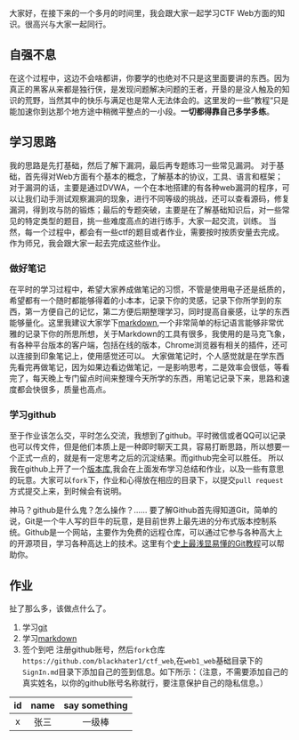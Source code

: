 

大家好，在接下来的一个多月的时间里，我会跟大家一起学习CTF Web方面的知识。很高兴与大家一起同行。

## 自强不息
在这个过程中，这边不会啥都讲，你要学的也绝对不只是这里面要讲的东西。因为真正的黑客从来都是独行侠，是发现问题解决问题的王者，开垦的是没人触及的知识的荒野，当然其中的快乐与满足也是常人无法体会的。这里发的一些”教程“只是能加速你到达那个地方途中稍微平整点的一小段。**一切都得靠自己多学多练**。

## 学习思路
我的思路是先打基础，然后了解下漏洞，最后再专题练习一些常见漏洞。
对于基础，首先得对Web方面有个基本的概念，了解基本的协议，工具、语言和框架；对于漏洞的话，主要是通过DVWA，一个在本地搭建的有各种web漏洞的程序，可以让我们动手测试观察漏洞的现象，进行不同等级的挑战，还可以查看源码，修复漏洞，得到攻与防的锻炼；最后的专题突破，主要是在了解基础知识后，对一些常见的特定类型的题目，挑一些难度高点的进行练手，大家一起交流，训练。
当然，每一个过程中，都会有一些ctf的题目或者作业，需要按时按质安量去完成。作为师兄，我会跟大家一起去完成这些作业。

### 做好笔记
在平时的学习过程中，希望大家养成做笔记的习惯，不管是使用电子还是纸质的，希望都有一个随时都能够得着的小本本，记录下你的灵感，记录下你所学到的东西，第一方便自己的记忆，第二方便后期整理学习，同时提高自豪感，让学的东西能够量化。这里我建议大家学下[markdown](https://guides.github.com/features/mastering-markdown/#what),一个非常简单的标记语言能够非常优雅的记录下你的所思所想，关于Markdown的工具有很多，我使用的是马克飞象，有各种平台版本的客户端，包括在线的版本，Chrome浏览器有相关的插件，还可以连接到印象笔记上，使用感觉还可以。
大家做笔记时，个人感觉就是在学东西先看完再做笔记，因为如果边看边做笔记，一是影响思考，二是效率会很低，等看完了，每天晚上专门留点时间来整理今天所学的东西，用笔记记录下来，思路和速度都会快很多，质量也高点。

### 学习github
至于作业该怎么交，平时怎么交流，我想到了github。平时微信或者QQ可以记录也可以传文件，但是他们本质上是一种即时聊天工具，容易打断思路，所以想要一个正式一点的，就是有一定思考之后的沉淀结果。而github完全可以胜任。
所以我在github上开了一个[版本库](https://github.com/blackhater1/ctf_web),我会在上面发布学习总结和作业，以及一些有意思的玩意。大家可以`fork`下，作业和心得放在相应的目录下，以提交`pull request`方式提交上来，到时候会有说明。

神马？github是什么鬼？怎么操作？……
要了解Github首先得知道Git，简单的说，Git是一个牛人写的巨牛的玩意，是目前世界上最先进的分布式版本控制系统。Github是一个网站，主要作为免费的远程仓库，可以通过它参与各种高大上的开源项目，学习各种高达上的技术。这里有个[史上最浅显易懂的Git教程](https://www.liaoxuefeng.com/wiki/0013739516305929606dd18361248578c67b8067c8c017b000)可以帮助你。

## 作业
扯了那么多，该做点什么了。
1. 学习[git](https://www.liaoxuefeng.com/wiki/0013739516305929606dd18361248578c67b8067c8c017b000)
2. 学习[markdown](https://guides.github.com/features/mastering-markdown/#what)
3.  签个到吧
注册github账号，然后`fork`仓库`https://github.com/blackhater1/ctf_web`,在`web1_web`基础目录下的`SignIn.md`目录下添加自己的签到信息。如下所示：（注意，不需要添加自己的真实姓名，以你的github账号名称就行，要注意保护自己的隐私信息。）

id | name | say something
:--: | :--: | :--:
x|张三|一级棒

